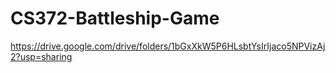 # CS372-Battleship-Game

https://drive.google.com/drive/folders/1bGxXkW5P6HLsbtYsIrIjaco5NPVizAj2?usp=sharing
